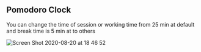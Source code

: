 ## Pomodoro Clock

You can change the time of session or working time from 25 min at default 
and break time is 5 min at to others 

![Screen Shot 2020-08-20 at 18 46 52](https://user-images.githubusercontent.com/39401418/90843055-957c6f80-e315-11ea-9530-ce3181ad3aa4.png)
